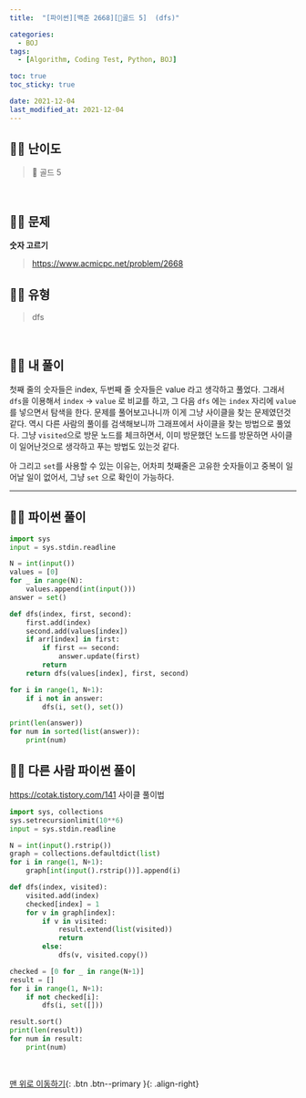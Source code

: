 ```yaml
---
title:  "[파이썬][백준 2668][💛골드 5]  (dfs)" 

categories:
  - BOJ
tags:
  - [Algorithm, Coding Test, Python, BOJ]

toc: true
toc_sticky: true

date: 2021-12-04
last_modified_at: 2021-12-04
---
```


## 🧞‍♂️ 난이도 

> 💛 골드 5

<br>

## 🧞‍♂️ 문제
**숫자 고르기**
> <https://www.acmicpc.net/problem/2668>

## 🧞‍♂️ 유형
> dfs

<br>

## 🧞‍♂️ 내 풀이

첫째 줄의 숫자들은 index, 두번째 줄 숫자들은 value 라고 생각하고 풀었다. 그래서 `dfs`을 이용해서 `index` -> `value` 로 비교를 하고, 그 다음 `dfs` 에는 `index` 자리에 `value`를 넣으면서 탐색을 한다.
문제를 풀어보고나니까 이게 그냥 사이클을 찾는 문제였던것 같다.
역시 다른 사람의 풀이를 검색해보니까 그래프에서 사이클을 찾는 방법으로 풀었다. 그냥 `visited`으로 방문 노드를 체크하면서, 이미 방문했던 노드를 방문하면 사이클이 일어난것으로 생각하고 푸는 방법도 있는것 같다.

아 그리고 `set`를 사용할 수 있는 이유는, 어차피 첫째줄은 고유한 숫자들이고 중복이 일어날 일이 없어서, 그냥 `set` 으로 확인이 가능하다.

***

## 🧞‍♂️ 파이썬 풀이
```python
import sys
input = sys.stdin.readline

N = int(input())
values = [0]
for _ in range(N):
    values.append(int(input()))
answer = set()

def dfs(index, first, second):
    first.add(index)
    second.add(values[index])
    if arr[index] in first:
        if first == second:
            answer.update(first)
        return
    return dfs(values[index], first, second)

for i in range(1, N+1):
    if i not in answer:
        dfs(i, set(), set())

print(len(answer))
for num in sorted(list(answer)):
    print(num)
```

## 🧞‍♂️ 다른 사람 파이썬 풀이
<https://cotak.tistory.com/141>
사이클 풀이법
```python
import sys, collections
sys.setrecursionlimit(10**6)
input = sys.stdin.readline

N = int(input().rstrip())
graph = collections.defaultdict(list)
for i in range(1, N+1):
    graph[int(input().rstrip())].append(i)

def dfs(index, visited):
    visited.add(index)
    checked[index] = 1
    for v in graph[index]:
        if v in visited:
            result.extend(list(visited))
            return
        else:
            dfs(v, visited.copy())

checked = [0 for _ in range(N+1)]
result = []
for i in range(1, N+1):
    if not checked[i]:
        dfs(i, set([]))

result.sort()
print(len(result))
for num in result:
    print(num)
```


<br>

[맨 위로 이동하기](#){: .btn .btn--primary }{: .align-right}